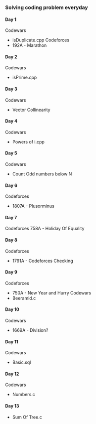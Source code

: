 ### Solving coding problem everyday
#### Day 1
Codewars
- isDuplicate.cpp
Codeforces
- 192A - Marathon

#### Day 2
Codewars
- isPrime.cpp

#### Day 3
Codewars
- Vector Collinearity

#### Day 4
Codewars
- Powers of i.cpp

#### Day 5
Codewars
- Count Odd numbers below N

#### Day 6
Codeforces
- 1807A - Plusorminus

#### Day 7
Codeforces
758A - Holiday Of Equality

#### Day 8
Codeforces
- 1791A - Codeforces Checking

#### Day 9
Codeforces
- 750A - New Year and Hurry
Codewars
- Beeramid.c

#### Day 10
Codewars
- 1669A - Division?

#### Day 11
Codewars
- Basic.sql

#### Day 12
Codewars
- Numbers.c

#### Day 13
- Sum Of Tree.c
